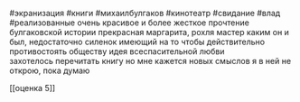  #экранизация #книги #михаилбулгаков #кинотеатр #свидание #влад 
#реализованные 
очень красивое и более жесткое прочтение булгаковской истории 
прекрасная маргарита, рохля мастер каким он и был, недостаточно силенок имеющий на то чтобы действительно противостоять обществу
идея всеспасительной любви  
захотелось перечитать книгу но мне кажется новых смыслов я в ней не открою, пока думаю

[[оценка 5]]